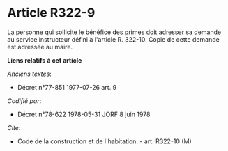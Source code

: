 # Article R322-9

La personne qui sollicite le bénéfice des primes doit adresser sa demande au service instructeur défini à l'article R.
322-10. Copie de cette demande est adressée au maire.

**Liens relatifs à cet article**

_Anciens textes_:

  - Décret n°77-851 1977-07-26 art. 9

_Codifié par_:

  - Décret n°78-622 1978-05-31 JORF 8 juin 1978

_Cite_:

  - Code de la construction et de l'habitation. - art. R322-10 (M)
